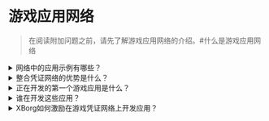 # 游戏应用网络

> 在阅读附加问题之前，请先了解游戏应用网络的介绍。#什么是游戏应用网络

<details>

<summary>网络中的应用示例有哪些？</summary>

* **Soulbound启动平台**：根据玩家的数字身份将玩家与游戏连接起来，以便游戏可以为喜欢相应类型的玩家提供独特的投资机会。
* **玩家参与应用（xborg.gg）**：在任何与独特头像连接的游戏和社区之上提供参与层。这对于游戏和游戏社区来说是一个很好的获取工具。
* **游戏内集成**：在游戏中集成凭证层，并为该类型的专家提供独特的游戏模式和特权。
* **通信协议**：允许品牌根据玩家的凭证与玩家建立联系。玩家可以设定通信费用。
* **基于声誉的资产借贷**：根据您的凭证和声誉借出您的资产，而不是基于抵押品。
* **匹配制度**：根据玩家的整个游戏历史，实现更高效的游戏内匹配。
* **去中心化游戏社区**：一个允许创建去中心化游戏社区的应用。
* **电竞选手搜寻**：一个允许电竞团队或去中心化游戏社区搜寻电竞选手的应用。
* **锦标赛平台**：一个更高效的锦标赛平台，以某些选手的表现为门槛。
* **游戏数据应用**：一个根据玩家的凭证匹配玩家的约会应用。

</details>

<details>

<summary>整合凭证网络的优势是什么？</summary>

开发者利用凭证网络可以为玩家顺利加入网络提供无缝和高效的流程，从而提高运营效率，更重要的是为玩家提供卓越的用户体验。凭证网络提供的优势是广泛的，因此任何整合凭证网络的游戏应用都有望为其用户群提供无与伦比的体验。

</details>

<details>

<summary>正在开发的第一个游戏应用是什么？</summary>

Soulbound启动平台和玩家参与应用。

</details>

<details>

<summary>谁在开发这些应用？</summary>

XBorg Labs是这些应用的主要开发者。然而，在去中心化之后，我们打算为任何开发者开放这些应用的开发。

</details>

<details>

<summary>XBorg如何激励在游戏凭证网络上开发应用？</summary>

一个资助计划将激励应用开发。

</details>